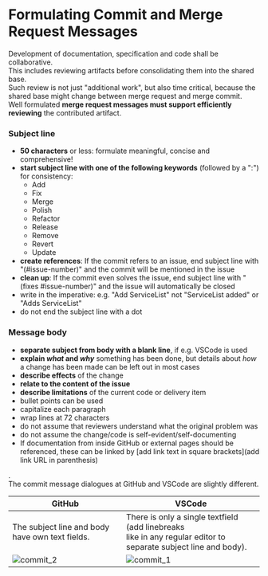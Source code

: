 # Formulating Commit and Merge Request Messages

Development of documentation, specification and code shall be collaborative.  
This includes reviewing artifacts before consolidating them into the shared base.  
Such review is not just "additional work", but also time critical, because the shared base might change between merge request and merge commit.  
Well formulated **merge request messages must support efficiently reviewing** the contributed artifact.

### Subject line

* **50 characters** or less: formulate meaningful, concise and comprehensive!
* **start subject line with one of the following keywords** (followed by a ":") for consistency:
  * Add
  * Fix
  * Merge
  * Polish
  * Refactor
  * Release
  * Remove
  * Revert
  * Update
* **create references**: If the commit refers to an issue, end subject line with "(#issue-number)" and the commit will be mentioned in the issue
* **clean up**: If the commit even solves the issue, end subject line with "(fixes #issue-number)" and the issue will automatically be closed
* write in the imperative: e.g. "Add ServiceList" not "ServiceList added" or "Adds ServiceList"
* do not end the subject line with a dot

### Message body

* **separate subject from body with a blank line**, if e.g. VSCode is used
* **explain _what_ and _why_** something has been done, but details about _how_ a change has been made can be left out in most cases
* **describe effects** of the change
* **relate to the content of the issue**
* **describe limitations** of the current code or delivery item
* bullet points can be used
* capitalize each paragraph
* wrap lines at 72 characters
* do not assume that reviewers understand what the original problem was
* do not assume the change/code is self-evident/self-documenting
* If documentation from inside GitHub or external pages should be referenced, these can be linked by \[add link text in square brackets\]\(add link URL in parenthesis\)
   
.  
The commit message dialogues at GitHub and VSCode are slightly different.

|**GitHub**|**VSCode**|
|---|---|
|The subject line and body have own text fields.|There is only a single textfield (add linebreaks <br>like in any regular editor to separate subject line and body).|
|![commit_2](https://user-images.githubusercontent.com/57349523/155980718-cbbb2d14-89c7-4938-9e15-70253f7252e3.jpg)|![commit_1](https://user-images.githubusercontent.com/57349523/155980716-30b63626-4f73-4268-9851-cbefc6d24619.jpg)|
